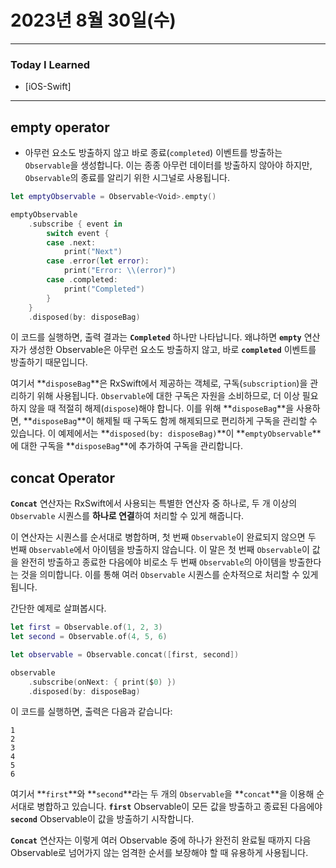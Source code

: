 # 2023년 8월 30일(수)

---

### Today I Learned 

- [iOS-Swift]

---

## empty operator

- 아무런 요소도 방출하지 않고 바로 종료(`completed`) 이벤트를 방출하는 `Observable`을 생성합니다. 이는 종종 아무런 데이터를 방출하지 않아야 하지만, `Observable`의 종료를 알리기 위한 시그널로 사용됩니다.

```swift
let emptyObservable = Observable<Void>.empty()

emptyObservable
    .subscribe { event in
        switch event {
        case .next:
            print("Next")
        case .error(let error):
            print("Error: \\(error)")
        case .completed:
            print("Completed")
        }
    }
    .disposed(by: disposeBag)
```

이 코드를 실행하면, 출력 결과는 **`Completed`** 하나만 나타납니다. 왜냐하면 **`empty`** 연산자가 생성한 Observable은 아무런 요소도 방출하지 않고, 바로 **`completed`** 이벤트를 방출하기 때문입니다.

여기서 **`disposeBag`**은 RxSwift에서 제공하는 객체로, 구독(`subscription`)을 관리하기 위해 사용됩니다. `Observable`에 대한 구독은 자원을 소비하므로, 더 이상 필요하지 않을 때 적절히 해제(`dispose`)해야 합니다. 이를 위해 **`disposeBag`**을 사용하면, **`disposeBag`**이 해제될 때 구독도 함께 해제되므로 편리하게 구독을 관리할 수 있습니다. 이 예제에서는 **`disposed(by: disposeBag)`**이 **`emptyObservable`**에 대한 구독을 **`disposeBag`**에 추가하여 구독을 관리합니다.

## concat Operator

**`Concat`** 연산자는 RxSwift에서 사용되는 특별한 연산자 중 하나로, 두 개 이상의 `Observable` 시퀀스를 **하나로 연결**하여 처리할 수 있게 해줍니다.

이 연산자는 시퀀스를 순서대로 병합하며, 첫 번째 `Observable`이 완료되지 않으면 두 번째 `Observable`에서 아이템을 방출하지 않습니다. 이 말은 첫 번째 `Observable`이 값을 완전히 방출하고 종료한 다음에야 비로소 두 번째 `Observable`의 아이템을 방출한다는 것을 의미합니다. 이를 통해 여러 `Observable` 시퀀스를 순차적으로 처리할 수 있게 됩니다.

간단한 예제로 살펴봅시다.

```swift
let first = Observable.of(1, 2, 3)
let second = Observable.of(4, 5, 6)

let observable = Observable.concat([first, second])

observable
    .subscribe(onNext: { print($0) })
    .disposed(by: disposeBag)
```

이 코드를 실행하면, 출력은 다음과 같습니다:

```
1
2
3
4
5
6
```

여기서 **`first`**와 **`second`**라는 두 개의 `Observable`을 **`concat`**을 이용해 순서대로 병합하고 있습니다. **`first`** Observable이 모든 값을 방출하고 종료된 다음에야 **`second`** Observable이 값을 방출하기 시작합니다.

**`Concat`** 연산자는 이렇게 여러 Observable 중에 하나가 완전히 완료될 때까지 다음 Observable로 넘어가지 않는 엄격한 순서를 보장해야 할 때 유용하게 사용됩니다.